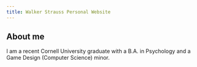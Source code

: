 ```yaml
---
title: Walker Strauss Personal Website
---
```


## About me 

I am a recent Cornell University graduate with a B.A. in Psychology and a Game Design (Computer Science) minor. 


